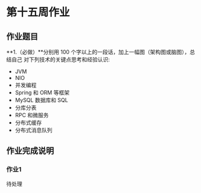 # 第十五周作业

## 作业题目

**1.（必做）**分别用 100 个字以上的一段话，加上一幅图（架构图或脑图），总结自己
对下列技术的关键点思考和经验认识:

- JVM
- NIO
- 并发编程
- Spring 和 ORM 等框架
- MySQL 数据库和 SQL
- 分库分表
- RPC 和微服务
- 分布式缓存
- 分布式消息队列

## 作业完成说明

### 作业1

待处理



